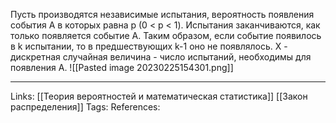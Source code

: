 Пусть производятся независимые испытания, вероятность появления события А в которых равна р (0 < p < 1). 
Испытания заканчиваются, как только появляется событие А. Таким образом, если событие появилось в k испытании, то в предшествующих k-1 оно не появлялось. 
Х - дискретная случайная величина - число испытаний, необходимы для появления А. 
![[Pasted image 20230225154301.png]]
___
Links: [[Теория вероятностей и математическая статистика]] [[Закон распределения]]
Tags:
References: